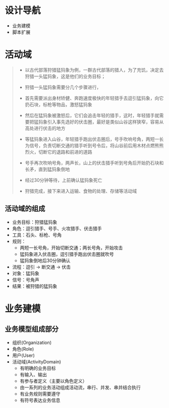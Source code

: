 # 设计导航

- 业务建模
- 脚本扩展



# 活动域

>- 以古代部落狩猎猛犸象为例，一群古代部落的猎人，为了充饥，决定去狩猎一头猛犸象，这是他们的业务目标；
>
>- 狩猎一头猛犸象需要分几个步骤进行，
>  - 首先需要派出身材矫健、奔跑速度极快的年轻猎手去逗引猛犸象，向它扔石块，标枪等物品，激怒猛犸象
>  - 然后在猛犸象被激怒后，它们会追击年轻的猎手，这时，年轻猎手就需要把猛犸象引入事先选好的伏击圈，最好是类似山谷这样狭窄，容易从高处进行伏击的地方
>  - 等猛犸象进入山谷，年轻猎手跑出伏击圈后，号手吹响号角，两短一长为信号，负责切断交通的猎手听到号令后，将山谷前后用木材点燃熊熊烈火，切断它的退路和前进的道路
>  - 号手再次吹响号角，两声长，山上的伏击猎手听到号角后开始扔石块和长矛，直到猛犸象倒地
>  - 经过30分钟等待，上前确认猛犸象死亡
>- 狩猎完成，接下来进入运输、食物的处理、存储等活动域

## 活动域的组成

- 业务目标：狩猎猛犸象
- 角色：逗引猎手、号手、火攻猎手、伏击猎手
- 工具：石头、标枪、号角
- 规则：
  - 两短一长号角，开始切断交通；两长号角，开始攻击
  - 猛犸象进入伏击圈，逗引猎手跑出伏击圈就吹号
  - 猛犸象倒地后30分钟确认
- 流程：逗引 → 断交通 → 伏击
- 对象：猛犸象
- 信号：号角声
- 结果：被狩猎的猛犸象



# 业务建模

## 业务模型组成部分

- 组织(Organization)
- 角色(Role)
- 用户(User)
- 活动域(ActivityDomain)
  - 有明确的业务目标
  - 有输入、输出
  - 有参与者定义（主要以角色定义）
  - 由一系列的业务活动组成活动流，串行、并发、串并结合执行
  - 有业务规则需要遵守
  - 有符号表达业务信息

